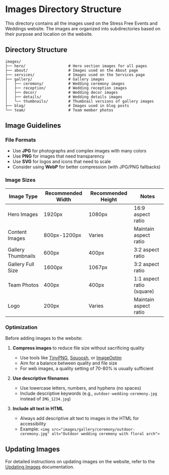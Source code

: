 # Images Directory Structure

This directory contains all the images used on the Stress Free Events and Weddings website. The images are organized into subdirectories based on their purpose and location on the website.

## Directory Structure

```
images/
├── hero/                   # Hero section images for all pages
├── about/                  # Images used on the About page
├── services/               # Images used on the Services page
├── gallery/                # Gallery images
│   ├── ceremony/           # Wedding ceremony images
│   ├── reception/          # Wedding reception images
│   ├── decor/              # Wedding decor images
│   ├── details/            # Wedding details images
│   └── thumbnails/         # Thumbnail versions of gallery images
├── blog/                   # Images used in blog posts
└── team/                   # Team member photos
```

## Image Guidelines

### File Formats

- Use **JPG** for photographs and complex images with many colors
- Use **PNG** for images that need transparency
- Use **SVG** for logos and icons that need to scale
- Consider using **WebP** for better compression (with JPG/PNG fallbacks)

### Image Sizes

| Image Type | Recommended Width | Recommended Height | Notes |
|------------|------------------|-------------------|-------|
| Hero Images | 1920px | 1080px | 16:9 aspect ratio |
| Content Images | 800px-1200px | Varies | Maintain aspect ratio |
| Gallery Thumbnails | 600px | 400px | 3:2 aspect ratio |
| Gallery Full Size | 1600px | 1067px | 3:2 aspect ratio |
| Team Photos | 400px | 400px | 1:1 aspect ratio (square) |
| Logo | 200px | Varies | Maintain aspect ratio |

### Optimization

Before adding images to the website:

1. **Compress images** to reduce file size without sacrificing quality
   - Use tools like [TinyPNG](https://tinypng.com/), [Squoosh](https://squoosh.app/), or [ImageOptim](https://imageoptim.com/)
   - Aim for a balance between quality and file size
   - For web images, a quality setting of 70-80% is usually sufficient

2. **Use descriptive filenames**
   - Use lowercase letters, numbers, and hyphens (no spaces)
   - Include descriptive keywords (e.g., `outdoor-wedding-ceremony.jpg` instead of `IMG_1234.jpg`)

3. **Include alt text in HTML**
   - Always add descriptive alt text to images in the HTML for accessibility
   - Example: `<img src="images/gallery/ceremony/outdoor-ceremony.jpg" alt="Outdoor wedding ceremony with floral arch">`

## Updating Images

For detailed instructions on updating images on the website, refer to the [Updating Images](../documentation/common-tasks/updating-images.md) documentation.
